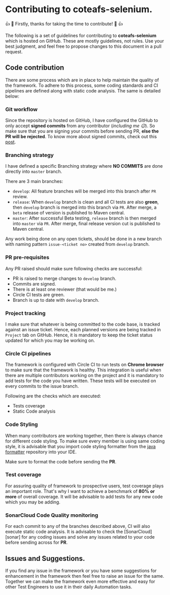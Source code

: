 # Contributing to coteafs-selenium.

:+1: :tada: Firstly, thanks for taking the time to contribute! :tada: :+1:

The following is a set of guidelines for contributing to **coteafs-selenium** which is hosted on GitHub. These are mostly guidelines, not rules. Use your best judgment, and feel free to propose changes to this document in a pull request.

## Code contribution

There are some process which are in place to help maintain the quality of the framework. To adhere to this process, some coding standards and CI pipelines are defined along with static code analysis. The same is detailed below:

### Git workflow

Since the repository is hosted on GitHub, I have configured the GitHub to only accept **signed commits** from any contributor (_including me :wink:_). So make sure that you are signing your commits before sending PR, **else the PR will be rejected**. To know more about signed commits, check out this [post][sign-commit].

### Branching strategy

I have defined a specific Branching strategy where **NO COMMITS** are done directly into `master` branch.

There are 3 main branches:
- `develop`: All feature branches will be merged into this branch after `PR` review.
- `release`: When `develop` branch is clean and all CI tests are also **green**, then `develop` branch is merged into this branch via `PR`. After merge, a `beta` release of version is published to Maven central.
- `master`: After successful Beta testing, `release` branch is then merged into `master` via `PR`. After merge, final release version cut is published to Maven central.

Any work being done on any open tickets, should be done in a new branch with naming pattern `issue-<ticket no>` created from `develop` branch.

### PR pre-requisites

Any PR raised should make sure following checks are successful:
- PR is raised to merge changes to `develop` branch.
- Commits are signed.
- There is at least one reviewer (that would be me.)
- Circle CI tests are green.
- Branch is up to date with `develop` branch.

### Project tracking

I make sure that whatever is being committed to the code base, is tracked against an issue ticket. Hence, each planned versions are being tracked in `Project` tab on GitHub. Hence, it is mandatory to keep the ticket status updated for which you may be working on.

### Circle CI pipelines

The framework is configured with Circle CI to run tests on **Chrome browser** to make sure that the framework is healthy. This integration is useful when there are multiple contributors working on the project and it is mandatory to add tests for the code you have written. These tests will be executed on every commits to the issue branch.

Following are the checks which are executed:
- Tests coverage
- Static Code analysis

### Code Styling

When many contributors are working together, then there is always chance for different code styling. To make sure every member is using same coding style, it is advisable that you import code styling formatter from the [java formatter][formatter] repository into your IDE.

Make sure to format the code before sending the **PR**.

### Test coverage

For assuring quality of framework to prospective users, test coverage plays an important role. That's why I want to achieve a benchmark of **80% or more** of overall coverage. It will be advisable to add tests for any new code which you may be adding.

### SonarCloud Code Quality monitoring

For each commit to any of the branches described above, CI will also execute static code analysis. It is advisable to check the [SonarCloud][sonar] for any coding issues and solve any issues related to your code before sending across for **PR**.

## Issues and Suggestions.

If you find any issue in the framework or you have some suggestions for enhancement in the framework then feel free to raise an issue for the same. Together we can make the framework even more effective and easy for other Test Engineers to use it in their daily Automation tasks.

[sign-commit]: https://help.github.com/en/articles/signing-commits
[formatter]: https://github.com/WasiqB/java-formatter

